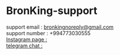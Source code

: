 # BronKing-support
support email : bronkingnoreply@gmail.com                  
support number : +994773030555                            
[Instagram page : ](https://instagram.com/bronking.app?igshid=Y2M0YTlkZGNmOQ==)                      
[telegram chat : ](https://t.me/bronkingsupport)
